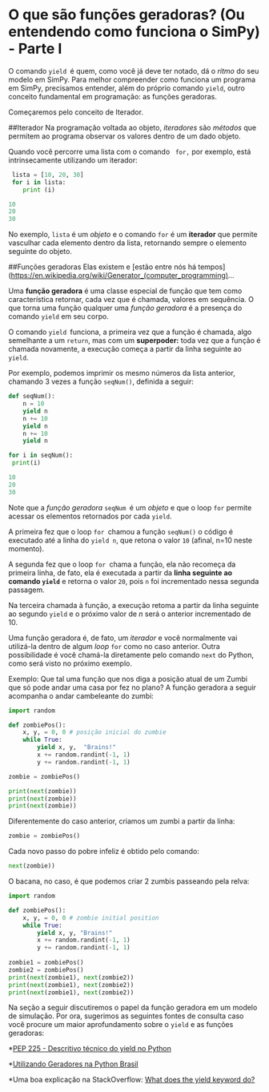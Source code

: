 # O que são funções geradoras? (Ou entendendo como funciona o SimPy) - Parte I

O comando `yield `é quem, como você já deve ter notado, dá o _ritmo_ do seu modelo em SimPy. Para melhor compreender como funciona um programa em SimPy, precisamos entender, além do próprio comando `yield`, outro conceito fundamental em programação: as funções geradoras.

Começaremos pelo conceito de Iterador.

##Iterador
Na programação voltada ao objeto, *iteradores* são _métodos_ que permitem ao programa observar os valores dentro de um dado objeto.

<!---
esta seção está bem confusa, rever

Só joguei uns conceitos. AInda não sei como apresentar isso de modo didático
--->

Quando você percorre uma lista com o comando ```
for,```
 por exemplo, está intrinsecamente utilizando um iterador:
```python
 lista = [10, 20, 30]
 for i in lista:
    print (i)

10
20
30
```
No exemplo, ```lista``` é um *objeto* e o comando ```for``` é um **iterador** que permite vasculhar cada elemento dentro da lista, retornando sempre o elemento seguinte do objeto.

##Funções geradoras
Elas existem e [estão entre nós há tempos](https://en.wikipedia.org/wiki/Generator_(computer_programming)...

Uma **função geradora** é uma classe especial de função que tem como característica retornar, cada vez que é chamada, valores em sequência. O que torna uma função qualquer uma *função geradora* é a presença do comando ```yield``` em seu corpo.

O comando `yield `funciona, a primeira vez que a função é chamada, algo semelhante a um `return`, mas com um **superpoder:** toda vez que a função é chamada novamente, a execução começa a partir da linha seguinte ao `yield`.

Por exemplo, podemos imprimir os mesmo números da lista anterior, chamando 3 vezes a função `seqNum()`, definida a seguir:
```python
def seqNum():
    n = 10
    yield n
    n += 10
    yield n
    n += 10
    yield n

for i in seqNum():
 print(i)

10
20
30
```

Note que a _função geradora_ `seqNum `é um _objeto_ e que o loop `for` permite acessar os elementos retornados por cada `yield`.

A primeira fez que o loop `for `chamou a função `seqNum()` o código é executado até a linha do `yield n`, que retona o valor `10` (afinal, n=10 neste momento).

A segunda fez que o loop `for `chama a função, ela não recomeça da primeira linha, de fato, ela é executada a partir da **linha seguinte ao comando `yield`** e retorna o valor `20`, pois `n` foi incrementado nessa segunda passagem.

Na terceira chamada à função, a execução retoma a partir da linha seguinte ao segundo ```yield``` e o próximo valor de *n* será o anterior incrementado de 10.

Uma função geradora é, de fato, um *iterador* e você normalmente vai utilizá-la dentro de algum *loop* ```for``` como no caso anterior. Outra possibilidade é você chamá-la diretamente pelo comando ```next``` do Python, como será visto no próximo exemplo.  

Exemplo: Que tal uma função que nos diga a posição atual de um Zumbi que só pode andar uma casa por fez no plano? A função geradora a seguir acompanha o andar cambeleante do zumbi:
```python
import random

def zombiePos():
    x, y, = 0, 0 # posição inicial do zumbie
    while True:
        yield x, y,  "Brains!"
        x += random.randint(-1, 1)
        y += random.randint(-1, 1)

zombie = zombiePos()

print(next(zombie))
print(next(zombie))
print(next(zombie))
```
Diferentemente do caso anterior, criamos um zumbi a partir da linha:
```python
zombie = zombiePos()
```
Cada novo passo do pobre infeliz é obtido pelo comando:
```python
next(zombie))
```

O bacana, no caso, é que podemos criar 2 zumbis passeando pela relva:

```python
import random

def zombiePos():
    x, y, = 0, 0 # zombie initial position
    while True:
        yield x, y, "Brains!"
        x += random.randint(-1, 1)
        y += random.randint(-1, 1)
        
zombie1 = zombiePos()
zombie2 = zombiePos()
print(next(zombie1), next(zombie2))
print(next(zombie1), next(zombie2))
print(next(zombie1), next(zombie2))
```

Na seção a seguir discutiremos o papel da função geradora em um modelo de simulação. Por ora, sugerimos as seguintes fontes de consulta caso você procure um maior aprofundamento sobre o `yield` e as funções geradoras:

*[PEP 225 - Descritivo técnico do yield no Python](https://www.python.org/dev/peps/pep-0255/ "PEP 255")

*[Utilizando Geradores na Python Brasil](http://wiki.python.org.br/UsandoGenerators)

*Uma boa explicação na StackOverflow: [What does the yield keyword do?](http://stackoverflow.com/questions/231767/what-does-the-yield-keyword-do)
